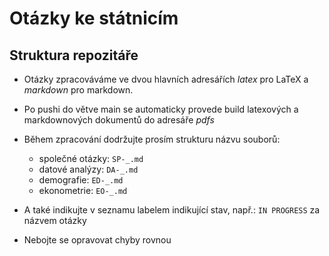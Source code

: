 # Otázky ke státnicím 
## Struktura repozitáře
- Otázky zpracováváme ve dvou hlavních adresářích *latex* pro LaTeX a *markdown* pro markdown. 
- Po pushi do větve main se automaticky provede build latexových a markdownových dokumentů do adresáře *pdfs*

- Během zpracování dodržujte prosím strukturu názvu souborů:
  - společné otázky: `SP-_.md`
  - datové analýzy: `DA-_.md`
  - demografie: `ED-_.md`
  - ekonometrie: `EO-_.md`
- A také indikujte v seznamu labelem indikující stav, např.: `IN PROGRESS` za názvem otázky
- Nebojte se opravovat chyby rovnou 
